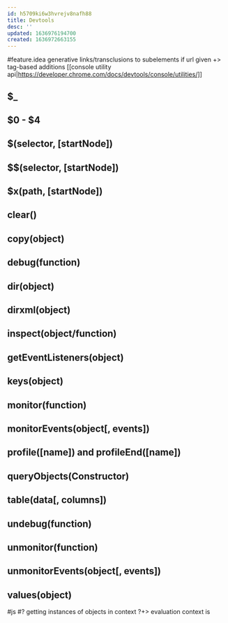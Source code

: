 ```yaml
---
id: h5709ki6w3hvrejv8nafh88
title: Devtools
desc: ''
updated: 1636976194700
created: 1636972663155
---
```


#feature.idea
generative links/transclusions to subelements if url given
+> tag-based additions
[[console utility api|https://developer.chrome.com/docs/devtools/console/utilities/]]
## $_
## $0 - $4
## $(selector, [startNode])
## $$(selector, [startNode])
## $x(path, [startNode])
## clear()
## copy(object)
## debug(function)
## dir(object)
## dirxml(object)
## inspect(object/function)
## getEventListeners(object)
## keys(object)
## monitor(function)
## monitorEvents(object[, events])
## profile([name]) and profileEnd([name])
## queryObjects(Constructor)
## table(data[, columns])
## undebug(function)
## unmonitor(function)
## unmonitorEvents(object[, events])
## values(object)

#js
#? getting instances of objects in context
?+> evaluation context is